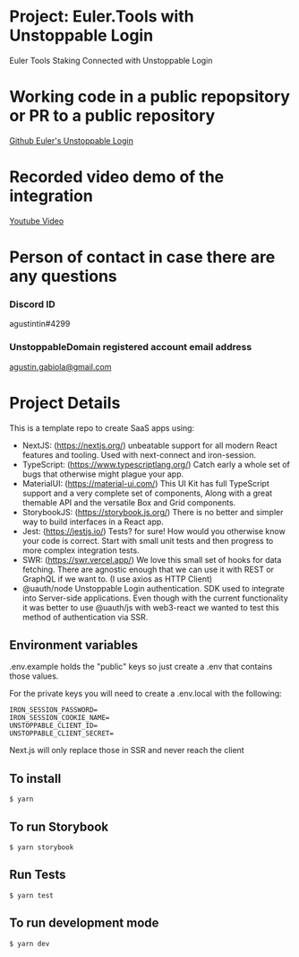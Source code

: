 # Project: Euler.Tools with Unstoppable Login

Euler Tools Staking Connected with Unstoppable Login

# Working code in a public repopsitory or PR to a public repository

[Github Euler's Unstoppable Login](https://github.com/eulertools/euler-unstoppable-login)

# Recorded video demo of the integration

[Youtube Video](https://youtu.be/rrc1JpL1K18)

# Person of contact in case there are any questions

### Discord ID

agustintin#4299

### UnstoppableDomain registered account email address

agustin.gabiola@gmail.com

# Project Details

This is a template repo to create SaaS apps using:

- NextJS: (https://nextjs.org/) unbeatable support for all modern React features and tooling. Used with next-connect and iron-session.
- TypeScript: (https://www.typescriptlang.org/) Catch early a whole set of bugs that otherwise might plague your app.
- MaterialUI: (https://material-ui.com/) This UI Kit has full TypeScript support and a very complete set of components, Along with a great themable API and the versatile Box and Grid components.
- StorybookJS: (https://storybook.js.org/) There is no better and simpler way to build interfaces in a React app.
- Jest: (https://jestjs.io/) Tests? for sure! How would you otherwise know your code is correct. Start with small unit tests and then progress to more complex integration tests.
- SWR: (https://swr.vercel.app/) We love this small set of hooks for data fetching. There are agnostic enough that we can use it with REST or GraphQL if we want to. (I use axios as HTTP Client)
- @uauth/node Unstoppable Login authentication. SDK used to integrate into Server-side applications. Even though with the current functionality it was better to use @uauth/js with web3-react we wanted to test this method of authentication via SSR.

## Environment variables

.env.example holds the "public" keys so just create a .env that contains those values.

For the private keys you will need to create a .env.local with the following:

```
IRON_SESSION_PASSWORD=
IRON_SESSION_COOKIE_NAME=
UNSTOPPABLE_CLIENT_ID=
UNSTOPPABLE_CLIENT_SECRET=
```

Next.js will only replace those in SSR and never reach the client

## To install

```
$ yarn
```

## To run Storybook

```
$ yarn storybook
```

## Run Tests

```
$ yarn test
```

## To run development mode

```
$ yarn dev
```
